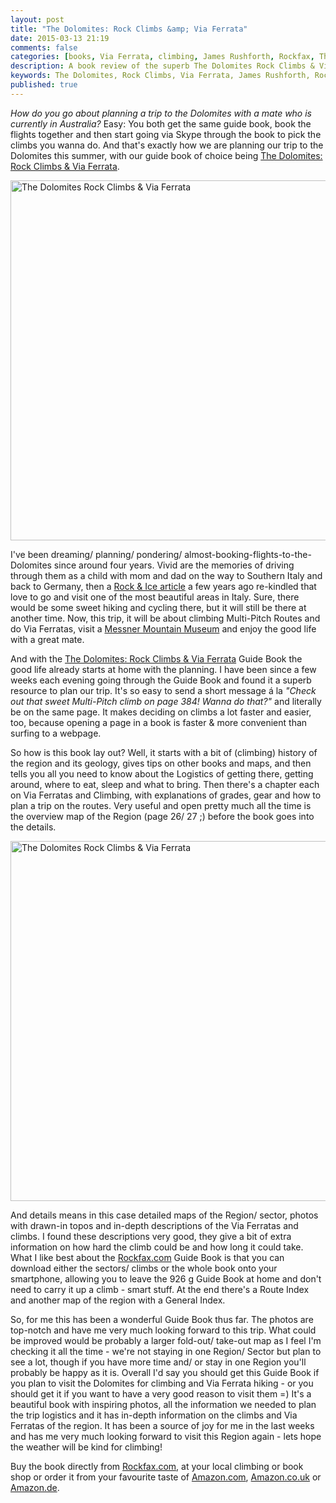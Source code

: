 ```yaml
---
layout: post
title: "The Dolomites: Rock Climbs &amp; Via Ferrata"
date: 2015-03-13 21:19
comments: false
categories: [books, Via Ferrata, climbing, James Rushforth, Rockfax, The Dolomites]
description: A book review of the superb The Dolomites Rock Climbs & Via Ferrata by James Rushforth
keywords: The Dolomites, Rock Climbs, Via Ferrata, James Rushforth, Rockfax
published: true
---
```


*How do you go about planning a trip to the Dolomites with a mate who is currently in Australia?* Easy: You both get the same guide book, book the flights together and then start going via Skype through the book to pick the climbs you wanna do. And that's exactly how we are planning our trip to the Dolomites this summer, with our guide book of choice being [The Dolomites: Rock Climbs & Via Ferrata](http://www.rockfax.com/climbing-guides/books/the-dolomites-rock-climbs-and-via-ferrata/). 

<a href="https://www.flickr.com/photos/hendrikmorkel/16614176108" title="The Dolomites Rock Climbs &amp; Via Ferrata by Hendrik Morkel, on Flickr"><img src="https://farm8.staticflickr.com/7607/16614176108_d918a4f9ea_b.jpg" width="1024" height="576" alt="The Dolomites Rock Climbs &amp; Via Ferrata"></a>

<!-- more -->

I've been dreaming/ planning/ pondering/ almost-booking-flights-to-the-Dolomites since around four years. Vivid are the memories of driving through them as a child with mom and dad on the way to Southern Italy and back to Germany, then a [Rock & Ice article](http://www.rockandice.com) a few years ago re-kindled that love to go and visit one of the most beautiful areas in Italy. Sure, there would be some sweet hiking and cycling there, but it will still be there at another time. Now, this trip, it will be about climbing Multi-Pitch Routes and do Via Ferratas, visit a [Messner Mountain Museum](http://www.messner-mountain-museum.it) and enjoy the good life with a great mate.

And with the [The Dolomites: Rock Climbs & Via Ferrata](http://www.rockfax.com/climbing-guides/books/the-dolomites-rock-climbs-and-via-ferrata/) Guide Book the good life already starts at home with the planning. I have been since a few weeks each evening going through the Guide Book and found it a superb resource to plan our trip. It's so easy to send a short message á la *"Check out that sweet Multi-Pitch climb on page 384! Wanna do that?"* and literally be on the same page. It makes deciding on climbs a lot faster and easier, too, because opening a page in a book is faster & more convenient than surfing to a webpage.

So how is this book lay out? Well, it starts with a bit of (climbing) history of the region and its geology, gives tips on other books and maps, and then tells you all you need to know about the Logistics of getting there, getting around, where to eat, sleep and what to bring. Then there's a chapter each on Via Ferratas and Climbing, with explanations of grades, gear and how to plan a trip on the routes. Very useful and open pretty much all the time is the overview map of the Region (page 26/ 27 ;) before the book goes into the details.

<a href="https://www.flickr.com/photos/hendrikmorkel/16800637951" title="The Dolomites Rock Climbs &amp; Via Ferrata by Hendrik Morkel, on Flickr"><img src="https://farm8.staticflickr.com/7620/16800637951_e9fa1116c3_b.jpg" width="1024" height="576" alt="The Dolomites Rock Climbs &amp; Via Ferrata"></a>

And details means in this case detailed maps of the Region/ sector, photos with drawn-in topos and in-depth descriptions of the Via Ferratas and climbs. I found these descriptions very good, they give a bit of extra information on how hard the climb could be and how long it could take. What I like best about the [Rockfax.com](http://www.rockfax.com) Guide Book is that you can download either the sectors/ climbs or the whole book onto your smartphone, allowing you to leave the 926 g Guide Book at home and don't need to carry it up a climb - smart stuff. At the end there's a Route Index and another map of the region with a General Index. 

So, for me this has been a wonderful Guide Book thus far. The photos are top-notch and have me very much looking forward to this trip. What could be improved would be probably a larger fold-out/ take-out map as I feel I'm checking it all the time - we're not staying in one Region/ Sector but plan to see a lot, though if you have more time and/ or stay in one Region you'll probably be happy as it is. Overall I'd say you should get this Guide Book if you plan to visit the Dolomites for climbing and Via Ferrata hiking - or you should get it if you want to have a very good reason to visit them =) It's a beautiful book with inspiring photos, all the information we needed to plan the trip logistics and it has in-depth information on the climbs and Via Ferratas of the region. It has been a source of joy for me in the last weeks and has me very much looking forward to visit this Region again - lets hope the weather will be kind for climbing!

Buy the book directly from [Rockfax.com](http://www.rockfax.com/climbing-guides/books/the-dolomites-rock-climbs-and-via-ferrata/), at your local climbing or book shop or order it from your favourite taste of [Amazon.com](http://amzn.to/1x0WARt), [Amazon.co.uk](http://amzn.to/1GMfr5H) or [Amazon.de](http://amzn.to/1GMfYVk).